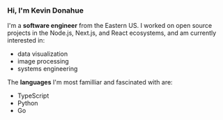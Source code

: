### Hi, I'm Kevin Donahue

I'm a **software engineer** from the Eastern US. I worked on open source projects in the Node.js, Next.js, and React ecosystems, and am currently interested in:

- data visualization
- image processing
- systems engineering

The **languages** I'm most familliar and fascinated with are:

- TypeScript
- Python
- Go
